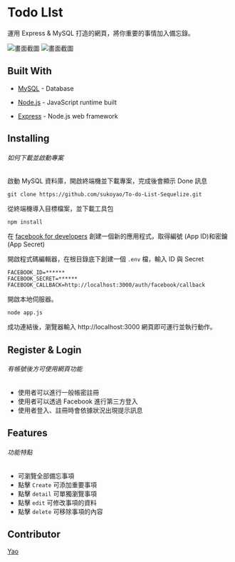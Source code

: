 # Todo LIst

運用 Express & MySQL 打造的網頁，將你重要的事情加入備忘錄。

![畫面截圖](https://imgur.com/NXPIlzS.jpg)
![畫面截圖](https://imgur.com/FuKUKJJ.jpg)

## Built With

- [MySQL](https://downloads.mysql.com/archives/) - Database

* [Node.js](https://nodejs.org/en/) - JavaScript runtime built

- [Express](https://expressjs.com/zh-tw/starter/installing.html) - Node.js web framework

## Installing

###### 如何下載並啟動專案

啟動 MySQL 資料庫，開啟終端機並下載專案，完成後會顯示 Done 訊息

```
git clone https://github.com/sukoyao/To-do-List-Sequelize.git
```

從終端機導入目標檔案，並下載工具包

```
npm install
```

在 [facebook for developers](https://developers.facebook.com/) 創建一個新的應用程式，取得編號 (App ID)和密鑰 (App Secret)

開啟程式碼編輯器，在根目錄底下創建一個 `.env` 檔，輸入 ID 與 Secret

```
FACEBOOK_ID=******
FACEBOOK_SECRET=******
FACEBOOK_CALLBACK=http://localhost:3000/auth/facebook/callback
```

開啟本地伺服器。

```
node app.js
```

成功連結後，瀏覽器輸入 http://localhost:3000
網頁即可運行並執行動作。

## Register & Login

###### 有帳號後方可使用網頁功能

- 使用者可以進行一般帳密註冊
- 使用者可以透過 Facebook 進行第三方登入
- 使用者登入、註冊時會依據狀況出現提示訊息

## Features

###### 功能特點

- 可瀏覽全部備忘事項
- 點擊 `Create` 可添加重要事項
- 點擊 `detail` 可單獨瀏覽事項
- 點擊 `edit` 可修改事項的資料
- 點擊 `delete` 可移除事項的內容

## Contributor

[Yao](https://github.com/sukoyao)

